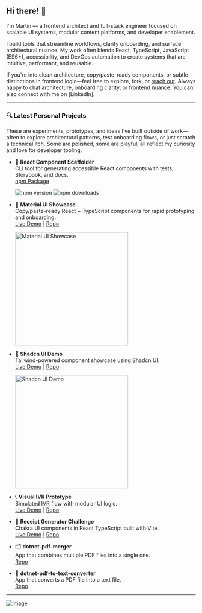 ## Hi there! 👋  
I'm Martin — a frontend architect and full-stack engineer focused on scalable UI systems, modular content platforms, and developer enablement.

I build tools that streamline workflows, clarify onboarding, and surface architectural nuance. My work often blends React, TypeScript, JavaScript (ES6+), accessibility, and DevOps automation to create systems that are intuitive, performant, and reusable.

If you're into clean architecture, copy/paste-ready components, or subtle distinctions in frontend logic—feel free to explore, fork, or [reach out](mailto:martin@webect.com). Always happy to chat architecture, onboarding clarity, or frontend nuance. You can also connect with me on [LinkedIn].

---

### 🔍 Latest Personal Projects  
These are experiments, prototypes, and ideas I’ve built outside of work—often to explore architectural patterns, test onboarding flows, or just scratch a technical itch. Some are polished, some are playful, all reflect my curiosity and love for developer tooling.

- 🚀 **React Component Scaffolder**  
  CLI tool for generating accessible React components with tests, Storybook, and docs.  
  [npm Package](https://www.npmjs.com/package/react-component-scaffolder)
  
  ![npm version](https://img.shields.io/npm/v/react-component-scaffolder.svg) ![npm downloads](https://img.shields.io/npm/dm/react-component-scaffolder.svg)

- 🎨 **Material UI Showcase**  
  Copy/paste-ready React + TypeScript components for rapid prototyping and onboarding.  
  [Live Demo](https://martinmqz.github.io/material-ui-showcase?github=md) | [Repo](https://github.com/martinmqz/material-ui-showcase)
  
  <img width="300" alt="Material UI Showcase" src="https://github.com/user-attachments/assets/26d13b9f-4842-4637-bcc1-90fac4edcc10" />

- 🧩 **Shadcn UI Demo**  
  Tailwind-powered component showcase using Shadcn UI.  
  [Live Demo](https://martinmqz.github.io/shadcn-ui-demo/?github=md) | [Repo](https://github.com/martinmqz/shadcn-ui-demo)
  
  <img width="300" alt="Shadcn UI Demo" src="https://github.com/user-attachments/assets/ff7af8da-19df-49f0-8663-de5758c4c95a" />

- 📞 **Visual IVR Prototype**  
  Simulated IVR flow with modular UI logic.  
  [Live Demo](https://martinmqz.github.io/visual-ivr-prototype?github=md) | [Repo](https://github.com/martinmqz/visual-ivr-prototype)

- 🧾 **Receipt Generator Challenge**  
  Chakra UI components in React TypeScript built with Vite.  
  [Live Demo](https://martinmqz.github.io/receipt-generator/?github=md) | [Repo](https://github.com/martinmqz/receipt-generator)

- 🗂️ **dotnet-pdf-merger**  
  App that combines multiple PDF files into a single one.  
  [Repo](https://github.com/martinmqz/dotnet-pdf-merger)

- 📄 **dotnet-pdf-to-text-converter**  
  App that converts a PDF file into a text file.  
  [Repo](https://github.com/martinmqz/dotnet-pdf-to-text-converter)
  
---

<!--
**martinmqz/martinmqz** is a ✨ _special_ ✨ repository because its `README.md` (this file) appears on your GitHub profile.

Here are some ideas to get you started:

- 🔭 I’m currently working on ...
- 🌱 I’m currently learning ...
- 👯 I’m looking to collaborate on ...
- 🤔 I’m looking for help with ...
- 💬 Ask me about ...
- 📫 How to reach me: ...
- 😄 Pronouns: ...
- ⚡ Fun fact: ...
-->

![image](https://martinstack.dev/pixel)
